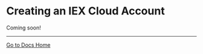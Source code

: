 # Creating an IEX Cloud Account

Coming soon!

---
[Go to Docs Home](https://github.com/iexcloud/docs/blob/main/README.md)